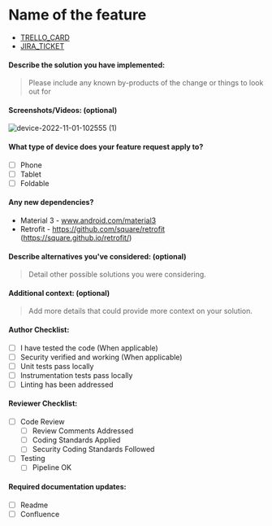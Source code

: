 # Name of the feature

[//]: <> (Add the Trello CARD ID or Jira Ticket for more context, delete the one that is not used)

- [TRELLO_CARD](https://trello.com/c/TRELLO_CARD_ID)
- [JIRA_TICKET](https://jira.oraclecorp.com/jira/browse/JIRA_TICKET_ID)

#### Describe the solution you have implemented: 
> Please include any known by-products of the change or things to look out for

#### Screenshots/Videos: (optional)
![device-2022-11-01-102555 (1)](https://user-images.githubusercontent.com/7502465/199286806-da1d7e05-c545-4cbf-89d0-837c7d6cfcd0.gif)

#### What type of device does your feature request apply to?
- [ ] Phone
- [ ] Tablet
- [ ] Foldable

#### Any new dependencies? 
[//]: <> (If positive, please add the link for the documentation. Answer N/A if none.)
- Material 3 - www.android.com/material3
- Retrofit - https://github.com/square/retrofit (https://square.github.io/retrofit/)

#### Describe alternatives you've considered: (optional)
> Detail other possible solutions you were considering.

#### Additional context: (optional)
> Add more details that could provide more context on your solution.

#### Author Checklist:
- [ ] I have tested the code (When applicable)
- [ ] Security verified and working (When applicable)
- [ ] Unit tests pass locally
- [ ] Instrumentation tests pass locally
- [ ] Linting has been addressed

#### Reviewer Checklist:
- [ ] Code Review
  * [ ] Review Comments Addressed
  * [ ] Coding Standards Applied
  * [ ] Security Coding Standards Followed
- [ ] Testing
  * [ ] Pipeline OK

#### Required documentation updates:
- [ ] Readme
- [ ] Confluence
